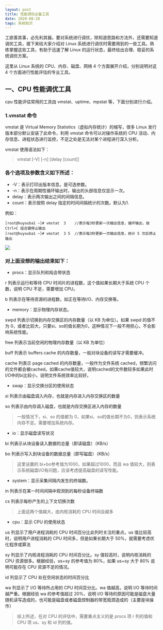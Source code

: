 ```yaml
---
layout: post
title: 性能调优必备工具
date: 2020-08-28
tags: 系统知识
--- 
```


工欲善其事，必先利其器。要对系统进行调优，除知道思路和方法外，还需要知道调优工具，接下来给大家介绍对 Linux 系统进行调优时需要用到的一些工具。熟练掌握这些工具，有助于迅速了解 Linux 的运行状态，最终给出合理、稳妥的系统调优方案。

这里从 Linux 系统的 CPU、内存、磁盘、网络 4 个方面展开介绍，分别说明对这 4 个方面进行性能评估的专业工具。

## 一、CPU 性能调优工具
    
cpu 性能评估常用的工具由 vmstat、uptime、mpstat 等，下面分别进行介绍。

### 1.vmstat 命令
vmstat 是 Virtual Memory Statistics（虚拟内存统计）的缩写，很多 Linux 发行版本部分默认安装了此命令，利用 vmstat 命令可以对操作系统的 CPU 活动、内存信息、进程状态进行监控，不足之处是无法对某个进程进行深入分析。

vmstat 使用语法如下：

> vmstat [-V] [-n] [delay [count]]

### 各个选项及参数含义如下所述：
- -V：表示打印出版本信息。是可选参数。
- -n：表示在周期性循环输出时，输出的头部信息仅显示一次。
- delay：表示两次输出之间的间隔信息。
- count：表示按照 delay 指定的时间间隔统计的次数。默认为1.

例如：

```
[root@huyouba1 ~]# vmstat  3    //表示每3秒更新一次输出信息，循环输出，按 Ctrl+C 组合键停止输出
[root@huyouba1 ~]# vmstat  3 5  //表示每3秒更新一次输出信息，统计 5 次后停止输出
```

![](D:\博客图片\系统知识\1.png)

### 对上面没想的输出结束如下：
- procs：显示队列和扽会带状态

r 列表示运行和等待 CPU 时间片的进程数，这个值如果长期大于系统 CPU 个数，说明 CPU 不足，需要增加 CPU。

b 列表示在等待资源的进程数，如正在等待I/O、内存交换等。
- memory：显示物理内存状态。

swpd 列表示切换到内存交换区的内存数量（以 KB 为单位）。如果 swpd 的值不为 0，或者比较大，只要si、so的值长期为0，这种情况下一般不用担心，不会影响系统性能。

free 列表示当前空闲的物理内存数量（以 KB 为单位）

buff 列表示 buffers cache 的内存数量，一般对块设备的读写才需要缓冲。

cache 列表示 page cached 的内存数量，一般作为文件系统 cached，频繁访问的文件都会被cached。如果cache值较大，说明cached的文件数较多如果此时I/O中的bi比较小，说明文件系统效率比较好。
- swap：显示交换分区的使用状态

si 列表示由磁盘调入内存，也就是内存进入内存交换区的数量

so 列表示由内存调入磁盘，也就是内存交换区进入内存的数量

> 一般情况下，si、so 的值都为 0，如果si、so的值长期不为0，则表示系统内存不足。需要增加系统内存。

- io：显示磁盘读写状况

bi 列表示从块设备读入数据的总量（即读磁盘）（KB/s）

bo 列表示写入到块设备的数据总量（即写磁盘）（KB/s）

> 这里设置的 bi+bo参考值为1000，如果超过1000，而且 wa 值较大，则表示系统磁盘I/O有问题，应该考虑提高磁盘的读写性能。

- system：显示采集间隔内发生的终端数。

in 列表示在某一时间间隔中观测到的每秒设备终端数

cs 列表示每秒产生的上下文切换次数

> 上面这两个值越大，由内核消耗的 CPU 时间会越多

- cpu：显示 CPU 的使用状态

us 列显示了用户进程消耗的 CPU 时间百分比此列时关注的重点。us 值比较高时，说明用户进程消耗的 CPU 时间多，但是如果长期大于 50%，就需要考虑优化程序或算法

sy 列显示了内核进程消耗的 CPU 时间百分比。sy 值较高时，说明内核消耗的 CPU 资源很多。根据经验，us+sy 的参考值为 80%，如果 us+sy 大于 80% 说明可能存在 CPU 资源不足的情况。

id 列显示了 CPU 处在空闲状态的时间百分比

wa 列显示了 I/O 等待所占用的 CPU 时间百分比。wa 值越高，说明 I/O 等待时间越严重。根据经验 wa 的参考值超过 20%，说明 I/O 等待的原因可能是磁盘大量随机读写造成的，也可能是磁盘或者磁盘控制器的带宽瓶颈造成的（主要是块操作）

> 综上所述，在对 CPU 的评估中，需要重点主义的是 procs 项 r 列的值和 CPU 项 us、sy 和 id 列的值。